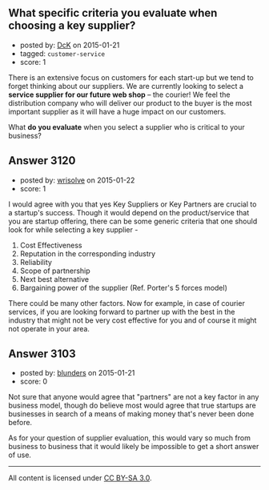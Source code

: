 ## What specific criteria you evaluate when choosing a key supplier?

- posted by: [DcK](https://stackexchange.com/users/5583155/dck) on 2015-01-21
- tagged: `customer-service`
- score: 1

There is an extensive focus on customers for each start-up but we tend to forget thinking about our suppliers. 
We are currently looking to select a **service supplier for our future web shop** – the courier! 
We feel the distribution company who will deliver our product to the buyer is the most important supplier as it will have a huge impact on our customers.

What **do you evaluate** when you select a supplier who is critical to your business? 



## Answer 3120

- posted by: [wrisolve](https://stackexchange.com/users/2766908/wrisolve) on 2015-01-22
- score: 1

I would agree with you that yes Key Suppliers or Key Partners are crucial to a startup's success. Though it would depend on the product/service that you are startup offering, there can be some generic criteria that one should look for while selecting a key supplier -

1. Cost Effectiveness
2. Reputation in the corresponding industry
3. Reliability
4. Scope of partnership 
5. Next best alternative 
6. Bargaining power of the supplier (Ref. Porter's 5 forces model)

There could be many other factors. Now for example, in case of courier services, if you are looking forward to partner up with the best in the industry that might not be very cost effective for you and of course it might not operate in your area.


## Answer 3103

- posted by: [blunders](https://stackexchange.com/users/216182/blunders) on 2015-01-21
- score: 0

Not sure that anyone would agree that "partners" are not a key factor in any business model, though do believe most would agree that true startups are businesses in search of a means of making money that's never been done before.

As for your question of supplier evaluation, this would vary so much from business to business that it would likely be impossible to get a short answer of use. 



---

All content is licensed under [CC BY-SA 3.0](https://creativecommons.org/licenses/by-sa/3.0/).
